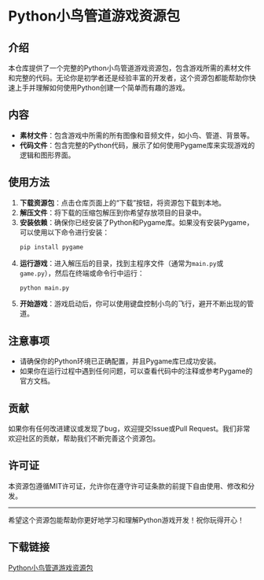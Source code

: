 # Python小鸟管道游戏资源包

## 介绍

本仓库提供了一个完整的Python小鸟管道游戏资源包，包含游戏所需的素材文件和完整的代码。无论你是初学者还是经验丰富的开发者，这个资源包都能帮助你快速上手并理解如何使用Python创建一个简单而有趣的游戏。

## 内容

- **素材文件**：包含游戏中所需的所有图像和音频文件，如小鸟、管道、背景等。
- **代码文件**：包含完整的Python代码，展示了如何使用Pygame库来实现游戏的逻辑和图形界面。

## 使用方法

1. **下载资源包**：点击仓库页面上的“下载”按钮，将资源包下载到本地。
2. **解压文件**：将下载的压缩包解压到你希望存放项目的目录中。
3. **安装依赖**：确保你已经安装了Python和Pygame库。如果没有安装Pygame，可以使用以下命令进行安装：
   ```bash
   pip install pygame
   ```
4. **运行游戏**：进入解压后的目录，找到主程序文件（通常为`main.py`或`game.py`），然后在终端或命令行中运行：
   ```bash
   python main.py
   ```
5. **开始游戏**：游戏启动后，你可以使用键盘控制小鸟的飞行，避开不断出现的管道。

## 注意事项

- 请确保你的Python环境已正确配置，并且Pygame库已成功安装。
- 如果你在运行过程中遇到任何问题，可以查看代码中的注释或参考Pygame的官方文档。

## 贡献

如果你有任何改进建议或发现了bug，欢迎提交Issue或Pull Request。我们非常欢迎社区的贡献，帮助我们不断完善这个资源包。

## 许可证

本资源包遵循MIT许可证，允许你在遵守许可证条款的前提下自由使用、修改和分发。

---

希望这个资源包能帮助你更好地学习和理解Python游戏开发！祝你玩得开心！

## 下载链接

[Python小鸟管道游戏资源包](https://pan.quark.cn/s/45b6350d9f34)